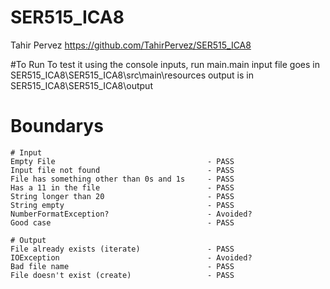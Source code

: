 # SER515_ICA8
Tahir Pervez
https://github.com/TahirPervez/SER515_ICA8

#To Run
To test it using the console inputs, run main.main
input file goes in SER515_ICA8\SER515_ICA8\src\main\resources
output is in SER515_ICA8\SER515_ICA8\output

# Boundarys
	# Input
	Empty File									- PASS
	Input file not found						- PASS
	File has something other than 0s and 1s		- PASS
	Has a 11 in the file						- PASS
	String longer than 20						- PASS
	String empty								- PASS
	NumberFormatException?						- Avoided?
	Good case									- PASS

	# Output
	File already exists (iterate)				- PASS
	IOException									- Avoided?
	Bad file name								- PASS
	File doesn't exist (create)					- PASS
	
